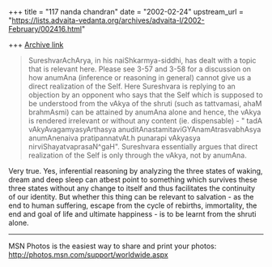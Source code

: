 +++
title = "117 nanda chandran"
date = "2002-02-24"
upstream_url = "https://lists.advaita-vedanta.org/archives/advaita-l/2002-February/002416.html"

+++
[Archive link](https://lists.advaita-vedanta.org/archives/advaita-l/2002-February/002416.html)

>SureshvarAchArya, in his naiShkarmya-siddhi, has dealt with a topic that
>is relevant here. Please see 3-57 and 3-58 for a discussion on how
>anumAna (inference or reasoning in general) cannot give us a direct
>realization of the Self. Here Sureshvara is replying to an objection by
>an opponent who says that the Self which is supposed to be understood
>from the vAkya of the shruti (such as tattvamasi, ahaM brahmAsmi) can be
>attained by anumAna alone and hence, the vAkya is rendered irrelevant or
>without any content (ie. dispensable)  - " tadA vAkyAvagamyasyArthasya
>anuditAnastamitaviGYAnamAtrasvabhAsya anumAnenaiva pratipannatvAt.h
>punarapi vAkyasya nirviShayatvaprasaN^gaH". Sureshvara essentially argues
>that direct realization of the Self is only through the vAkya, not by
>anumAna.

Very true. Yes, inferential reasoning by analyzing the three states of
waking, dream and deep sleep can atbest point to something which survives
these three states without any change to itself and thus facilitates the
continuity of our identity. But whether this thing can be relevant to
salvation - as the end to human suffering, escape from the cycle of
rebirths, immortality, the end and goal of life and ultimate happiness - is
to be learnt from the shruti alone.

_________________________________________________________________
MSN Photos is the easiest way to share and print your photos:
http://photos.msn.com/support/worldwide.aspx

